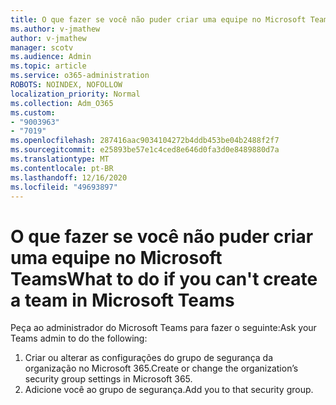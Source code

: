 ```yaml
---
title: O que fazer se você não puder criar uma equipe no Microsoft Teams
ms.author: v-jmathew
author: v-jmathew
manager: scotv
ms.audience: Admin
ms.topic: article
ms.service: o365-administration
ROBOTS: NOINDEX, NOFOLLOW
localization_priority: Normal
ms.collection: Adm_O365
ms.custom:
- "9003963"
- "7019"
ms.openlocfilehash: 287416aac9034104272b4ddb453be04b2488f2f7
ms.sourcegitcommit: e25893be57e1c4ced8e646d0fa3d0e8489880d7a
ms.translationtype: MT
ms.contentlocale: pt-BR
ms.lasthandoff: 12/16/2020
ms.locfileid: "49693897"
---
```

# <a name="what-to-do-if-you-cant-create-a-team-in-microsoft-teams"></a><span data-ttu-id="66ef1-102">O que fazer se você não puder criar uma equipe no Microsoft Teams</span><span class="sxs-lookup"><span data-stu-id="66ef1-102">What to do if you can't create a team in Microsoft Teams</span></span>

<span data-ttu-id="66ef1-103">Peça ao administrador do Microsoft Teams para fazer o seguinte:</span><span class="sxs-lookup"><span data-stu-id="66ef1-103">Ask your Teams admin to do the following:</span></span>

1. <span data-ttu-id="66ef1-104">Criar ou alterar as configurações do grupo de segurança da organização no Microsoft 365.</span><span class="sxs-lookup"><span data-stu-id="66ef1-104">Create or change the organization’s security group settings in Microsoft 365.</span></span>
2. <span data-ttu-id="66ef1-105">Adicione você ao grupo de segurança.</span><span class="sxs-lookup"><span data-stu-id="66ef1-105">Add you to that security group.</span></span>
